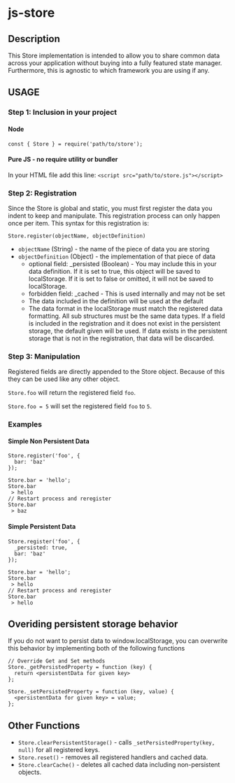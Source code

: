 # js-store

## Description

This Store implementation is intended to allow you to share common data
across your application without buying into a fully featured state manager.
Furthermore, this is agnostic to which framework you are using if any.

## USAGE

### Step 1: Inclusion in your project

#### Node

`const { Store } = require('path/to/store');`

#### Pure JS - no require utility or bundler

In your HTML file add this line: `<script src="path/to/store.js"></script>`

### Step 2: Registration

Since the Store is global and static, you must first register the data you 
indent to keep and manipulate. This registration process can only happen
once per item. This syntax for this registration is:

`Store.register(objectName, objectDefinition)`

* `objectName` (String) - the name of the piece of data you are storing
* `objectDefinition` (Object) - the implementation of that piece of data
  * optional field: _persisted (Boolean) - You may include this in your
       data definition. If it is set to true, this object will be saved
       to localStorage. If it is set to false or omitted, it will not be
       saved to localStorage.
  * forbidden field: _cached - This is used internally and may not be set
  * The data included in the definition will be used at the default
  * The data format in the localStorage must match the registered data 
       formatting. All sub structures must be the same data types. If
       a field is included in the registration and it does not exist in
       the persistent storage, the default given will be used. If data
       exists in the persistent storage that is not in the registration,
       that data will be discarded.

### Step 3: Manipulation

Registered fields are directly appended to the Store object. Because of this
they can be used like any other object.

`Store.foo` will return the registered field `foo`.

`Store.foo = 5` will set the registered field `foo` to `5`.

### Examples

#### Simple Non Persistent Data

```
Store.register('foo', {
  bar: 'baz'
});
```

```
Store.bar = 'hello';
Store.bar
 > hello
// Restart process and reregister
Store.bar
 > baz
```

#### Simple Persistent Data

```
Store.register('foo', {
  _persisted: true,
  bar: 'baz'
});
```

```
Store.bar = 'hello';
Store.bar
 > hello
// Restart process and reregister
Store.bar
 > hello
```

## Overiding persistent storage behavior

If you do not want to persist data to window.localStorage, you can overwrite this behavior by implementing both of the following functions

```
// Override Get and Set methods
Store._getPersistedProperty = function (key) {
  return <persistentData for given key>
};

Store._setPersistedProperty = function (key, value) {
  <persistentData for given key> = value;
};
```

## Other Functions

* `Store.clearPersistentStorage()` - calls `_setPersistedProperty(key, null)` for all registered keys.
* `Store.reset()` - removes all registered handlers and cached data.
* `Store.clearCache()` - deletes all cached data including non-persistent objects.
